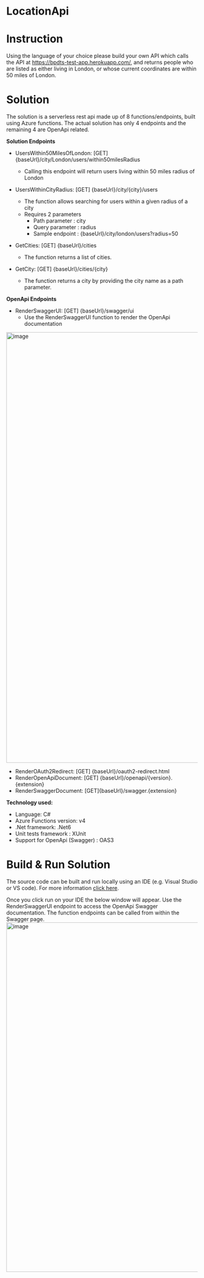 # LocationApi

# Instruction
Using the language of your choice please build your own API which calls the API at https://bpdts-test-app.herokuapp.com/, and returns people who are listed as either living in London, or whose current coordinates are within 50 miles of London.

# Solution
The solution is a serverless rest api made up of 8 functions/endpoints, built using Azure functions. The actual solution has only 4 endpoints and the remaining 4 are OpenApi related. 

**Solution Endpoints**
 - UsersWithin50MilesOfLondon: [GET] {baseUrl}/city/London/users/within50milesRadius
    - Calling this endpoint will return users living within 50 miles radius of London
    
    
 - UsersWithinCityRadius: [GET] {baseUrl}/city/{city}/users
   - The function allows searching for users within a given radius of a city
    - Requires 2 parameters 
      - Path parameter : city 
      - Query parameter : radius 
      - Sample endpoint :   {baseUrl}/city/london/users?radius=50

 - GetCities: [GET] {baseUrl}/cities
   - The function returns a list of cities. 
   
 - GetCity: [GET] {baseUrl}/cities/{city}
     - The function returns a city by providing the city name as a path parameter. 

  
**OpenApi Endpoints**
  - RenderSwaggerUI: [GET] {baseUrl}/swagger/ui
    - Use the RenderSwaggerUI function to render the OpenApi documentation
  <img width="1133" alt="image" src="https://user-images.githubusercontent.com/102326285/160249829-c2fc8641-cc0d-4229-95db-646987eb3d92.png">

  - RenderOAuth2Redirect: [GET] {baseUrl}/oauth2-redirect.html
  - RenderOpenApiDocument: [GET] {baseUrl}/openapi/{version}.{extension}
  - RenderSwaggerDocument: [GET]{baseUrl}/swagger.{extension}


**Technology used:**
- Language: C#
- Azure Functions version: v4
- .Net framework: .Net6
- Unit tests framework : XUnit
- Support for OpenApi (Swagger) : OAS3

# Build & Run Solution

The source code can be built and run locally using an IDE (e.g. Visual Studio or VS code). For more information [click here](https://docs.microsoft.com/en-us/azure/azure-functions/functions-develop-local).

Once you click run on your IDE the below window will appear. Use the RenderSwaggerUI endpoint to access the OpenApi Swagger documentation. The function endpoints can be called from within the Swagger page. 
<img width="920" alt="image" src="https://user-images.githubusercontent.com/102326285/160251676-45b5af29-34ce-4b15-a910-d816298f943c.png">



